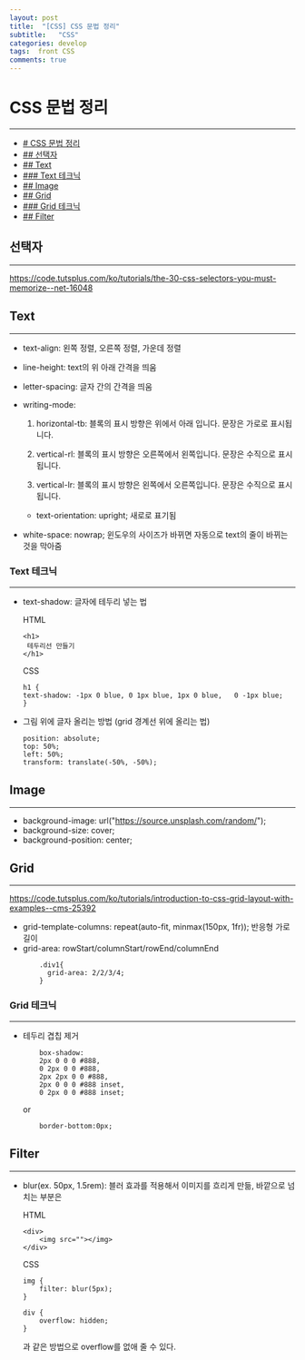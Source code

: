 ```yaml
---
layout: post
title:  "[CSS] CSS 문법 정리"
subtitle:   "CSS"
categories: develop
tags:  front CSS
comments: true
---
```


# CSS 문법 정리
---
- [# CSS 문법 정리](#-css-문법-정리)
- [## 선택자](#-선택자)
- [## Text](#-text)
- [### Text 테크닉](#-text-테크닉)
- [## Image](#-image)
- [## Grid](#-grid)
- [### Grid 테크닉](#-grid-테크닉)
- [## Filter](#-filter)



## 선택자
---
https://code.tutsplus.com/ko/tutorials/the-30-css-selectors-you-must-memorize--net-16048

## Text
---
- text-align: 왼쪽 정렬, 오른쪽 정렬, 가운데 정렬
- line-height: text의 위 아래 간격을 띄움
- letter-spacing: 글자 간의 간격을 띄움
- writing-mode:

    1. horizontal-tb: 블록의 표시 방향은 위에서 아래 입니다. 문장은 가로로 표시됩니다.

    1. vertical-rl: 블록의 표시 방향은 오른쪽에서 왼쪽입니다. 문장은 수직으로 표시됩니다.

    1. vertical-lr: 블록의 표시 방향은 왼쪽에서 오른쪽입니다. 문장은 수직으로 표시됩니다.
   
  - text-orientation: upright; 새로로 표기됨
- white-space: nowrap; 윈도우의 사이즈가 바뀌면 자동으로 text의 줄이 바뀌는 것을 막아줌

### Text 테크닉
---
- text-shadow: 글자에 테두리 넣는 법
  
    HTML
    ```
    <h1>
     테두리선 만들기
    </h1>
    ```
    CSS
    ```
    h1 {
    text-shadow: -1px 0 blue, 0 1px blue, 1px 0 blue,   0 -1px blue;
    }
    ```
- 그림 위에 글자 올리는 방법 (grid 경계선 위에 올리는 법)

    ```
    position: absolute;
    top: 50%;
    left: 50%;
    transform: translate(-50%, -50%);
    ```

## Image
---
- background-image: url("https://source.unsplash.com/random/");
- background-size: cover;
- background-position: center;

## Grid
---
https://code.tutsplus.com/ko/tutorials/introduction-to-css-grid-layout-with-examples--cms-25392

- grid-template-columns: repeat(auto-fit, minmax(150px, 1fr)); 반응형 가로 길이
- grid-area: rowStart/columnStart/rowEnd/columnEnd
    ```
        .div1{
          grid-area: 2/2/3/4;
        }
    ```


### Grid 테크닉
---
- 테두리 겹칩 제거
    ```
        box-shadow: 
        2px 0 0 0 #888, 
        0 2px 0 0 #888, 
        2px 2px 0 0 #888,
        2px 0 0 0 #888 inset, 
        0 2px 0 0 #888 inset;
    ```
    or
    ```
        border-bottom:0px;
    ```

## Filter
---
- blur(ex. 50px, 1.5rem): 블러 효과를 적용해서 이미지를 흐리게 만듦, 바깥으로 넘치는 부분은

    HTML
    ```
    <div>
        <img src=""></img>
    </div>
    ```

    CSS
    ```
    img {
        filter: blur(5px);
    }

    div {
        overflow: hidden;
    }
    ```
    과 같은 방법으로 overflow를 없애 줄 수 있다.